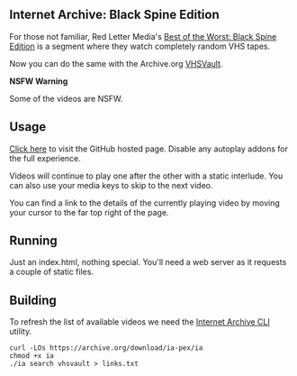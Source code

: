 ## Internet Archive: Black Spine Edition

For those not familiar, Red Letter Media's [Best of the Worst: Black Spine Edition](https://www.youtube.com/playlist?list=PLJ_TJFLc25JR3VZ7Xe-cmt4k3bMKBZ5Tm) is a segment where they watch completely random VHS tapes. 

Now you can do the same with the Archive.org [VHSVault](https://archive.org/details/vhsvault). 

**NSFW Warning**

Some of the videos are NSFW. 

## Usage

[Click here](https://rmp135.github.io/blackspinearchive/) to visit the GitHub hosted page. Disable any autoplay addons for the full experience.

Videos will continue to play one after the other with a static interlude. You can also use your media keys to skip to the next video.

You can find a link to the details of the currently playing video by moving your cursor to the far top right of the page.

## Running

Just an index.html, nothing special. You'll need a web server as it requests a couple of static files.

## Building

To refresh the list of available videos we need the [Internet Archive CLI](https://archive.org/services/docs/api/internetarchive/cli.html) utility.

```
curl -LOs https://archive.org/download/ia-pex/ia
chmod +x ia
./ia search vhsvault > links.txt
```